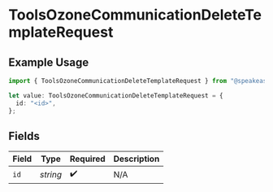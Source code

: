# ToolsOzoneCommunicationDeleteTemplateRequest

## Example Usage

```typescript
import { ToolsOzoneCommunicationDeleteTemplateRequest } from "@speakeasy-sdks/bluesky/models/operations";

let value: ToolsOzoneCommunicationDeleteTemplateRequest = {
  id: "<id>",
};
```

## Fields

| Field              | Type               | Required           | Description        |
| ------------------ | ------------------ | ------------------ | ------------------ |
| `id`               | *string*           | :heavy_check_mark: | N/A                |